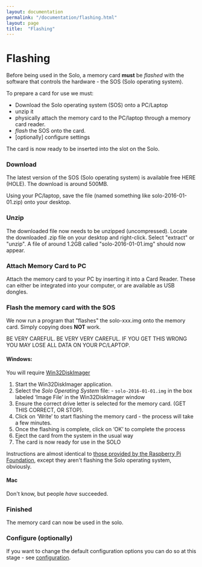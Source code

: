 ```yaml
---
layout: documentation
permalink: "/documentation/flashing.html"
layout: page
title:  "Flashing"
---
```

  
# Flashing

Before being used in the Solo, a memory card **must** be *flashed* with the
software that controls the hardware - the SOS (Solo operating system).

To prepare a card for use we must:

* Download the Solo operating system (SOS) onto a PC/Laptop
* unzip it
* physically attach the memory card to the PC/laptop through a memory card reader.
* *flash* the SOS onto the card.
* [optionally] configure settings

The card is now ready to be inserted into the slot on the Solo.


### Download

The latest version of the SOS (Solo operating system) is available
free HERE (HOLE).  The download is around 500MB.

Using your PC/laptop, save the file (named something like
solo-2016-01-01.zip) onto your desktop.

### Unzip

The downloaded file now needs to be unzipped (uncompressed).  Locate
the downloaded .zip file on your desktop and right-click.  Select
"extract" or "unzip".  A file of around 1.2GB called
"solo-2016-01-01.img" should now appear.


### Attach Memory Card to PC

Attach the memory card to your PC by inserting it into a Card Reader.
These can either be integrated into your computer, or are available as
USB dongles.

### Flash the memory card with the SOS

We now run a program that "flashes" the solo-xxx.img onto the memory
card.  Simply copying does **NOT** work.

BE VERY CAREFUL.  BE VERY VERY CAREFUL.  IF YOU GET THIS WRONG YOU MAY
LOSE ALL DATA ON YOUR PC/LAPTOP. 

#### Windows:

You will require [Win32DiskImager](http://sourceforge.net/projects/win32diskimager/)

1. Start the Win32DiskImager application.
1. Select the *Solo Operating System* file: - `solo-2016-01-01.img` in the box labeled ‘Image File’ in the Win32DiskImager window
1. Ensure the correct drive letter is selected for the memory card. (GET THIS CORRECT, OR STOP).
1. Click on ‘Write’ to start flashing the memory card - the process will take a few minutes.
1. Once the flashing is complete, click on ‘OK’ to complete the process
1. Eject the card from the system in the usual way
1. The card is now ready for use in the SOLO

Instructions are almost identical to [those provided by the Raspberry Pi Foundation](https://www.raspberrypi.org/documentation/installation/installing-images/windows.md),
except they aren't flashing the Solo operating system, obviously.

#### Mac

Don't know, but people _have_ succeeded.


### Finished

The memory card can now be used in the solo.


### Configure (optionally)

If you want to change the default configuration options you can do so
at this stage - see [configuration](configuration.html).



